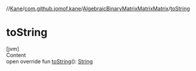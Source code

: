 //[Kane](../../index.md)/[com.github.jomof.kane](../index.md)/[AlgebraicBinaryMatrixMatrixMatrix](index.md)/[toString](to-string.md)



# toString  
[jvm]  
Content  
open override fun [toString](to-string.md)(): [String](https://kotlinlang.org/api/latest/jvm/stdlib/kotlin/-string/index.html)  



